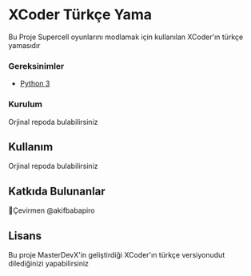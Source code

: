 # XCoder Türkçe Yama

Bu Proje Supercell oyunlarını modlamak için kullanılan XCoder'ın türkçe yamasıdır


### Gereksinimler

- [Python 3](link)

### Kurulum
Orjinal repoda bulabilirsiniz

## Kullanım

Orjinal repoda bulabilirsiniz

## Katkıda Bulunanlar
👤Çevirmen
@akifbabapiro


## Lisans

Bu proje MasterDevX'in geliştirdiği XCoder'ın türkçe versiyonudut dilediğinizi yapabilirsiniz
